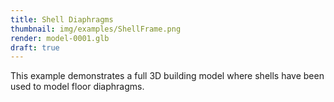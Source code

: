 ```yaml
---
title: Shell Diaphragms
thumbnail: img/examples/ShellFrame.png
render: model-0001.glb
draft: true
---
```


This example demonstrates a full 3D building model where shells have been used to model floor diaphragms.
